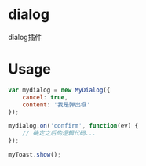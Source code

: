 # dialog
dialog插件

# Usage
```Javascript
var mydialog = new MyDialog({
	cancel: true,
	content: '我是弹出框'
});

mydialog.on('confirm', function(ev) {
	// 确定之后的逻辑代码...
});

myToast.show();
```
